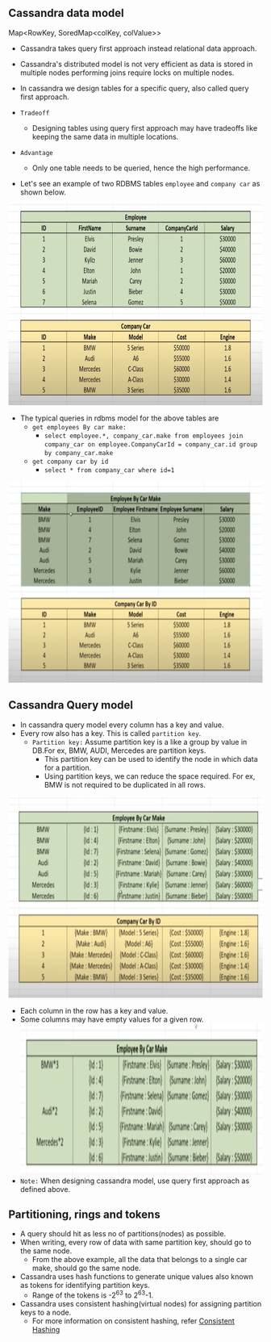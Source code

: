 ## Cassandra data model

Map<RowKey, SoredMap<colKey, colValue>>

- Cassandra takes query first approach instead relational data approach.
- Cassandra's distributed model is not very efficient as data is stored in multiple nodes performing joins require locks
  on multiple nodes.
- In cassandra we design tables for a specific query, also called query first approach.
- `Tradeoff`  
  - Designing tables using query first approach may have tradeoffs like keeping the same data in multiple locations.
- `Advantage`
  - Only one table needs to be queried, hence the high performance.

- Let's see an example of two RDBMS tables `employee` and `company car` as shown below.

<img src="images/rdbms_model.png" height="400" width="600"/>

- The typical queries in rdbms model for the above tables are
  - `get employees By car make:`
    - `select employee.*, company_car.make from employees join company_car on employee.CompanyCarId = company_car.id
      group by company_car.make`
  - `get company car by id`
    - `select * from company_car where id=1`

<img src="images/queries.png" height="400" width="600"/>

## Cassandra Query model

- In cassandra query model every column has a key and value.
- Every row also has a key. This is called `partition key`.
  - `Partition key:` Assume partition key is a like a group by value in DB.For ex, BMW, AUDI, Mercedes are partition
    keys.
    - This partition key can be used to identify the node in which data for a partition.
    - Using partition keys, we can reduce the space required. For ex, BMW is not required to be duplicated in all rows.
  
  
<img src="images/cassandra_model.png" height="400" width="600"/>
  
- Each column in the row has a key and value.
- Some columns may have empty values for a given row.  
  <img src="images/cassandra_model_2.png" height="300" width="500"/>
- `Note:` When designing cassandra model, use query first approach as defined above.

## Partitioning, rings and tokens

- A query should hit as less no of partitions(nodes) as possible.
- When writing, every row of data with same partition key, should go to the same node.
  - From the above example, all the data that belongs to a single car make, should go the same node.
- Cassandra uses hash functions to generate unique values also known as tokens for identifying partition keys.
  - Range of the tokens is -2<sup>63</sup> to 2<sup>63</sup>-1.
- Cassandra uses consistent hashing(virtual nodes) for assigning partition keys to a node.
  - For more information on consistent hashing, refer [Consistent Hashing](../../../problems/consistent_hashing/ConsistentHashing.md)
  
